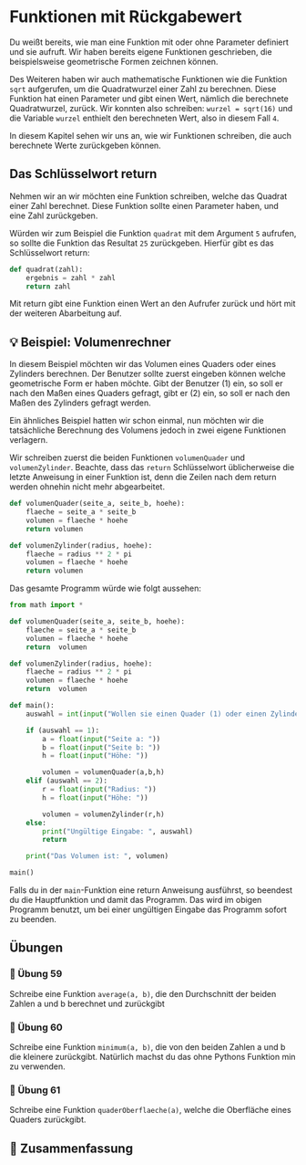 # Funktionen mit Rückgabewert

Du weißt bereits, wie man eine Funktion mit oder ohne Parameter definiert und sie aufruft.
Wir haben bereits eigene Funktionen geschrieben, die beispielsweise geometrische
Formen zeichnen können.

Des Weiteren haben wir auch mathematische Funktionen wie die Funktion `sqrt` aufgerufen,
um die Quadratwurzel einer Zahl zu berechnen.
Diese Funktion hat einen Parameter und gibt einen Wert, nämlich die berechnete
Quadratwurzel, zurück. Wir konnten also schreiben: `wurzel = sqrt(16)`
und die Variable `wurzel` enthielt den berechneten Wert, also in diesem Fall `4`.

In diesem Kapitel sehen wir uns an, wie wir Funktionen schreiben, die auch 
berechnete Werte zurückgeben können.

## Das Schlüsselwort return

Nehmen wir an wir möchten eine Funktion schreiben,
welche das Quadrat einer Zahl berechnet.
Diese Funktion sollte einen Parameter haben,
und eine Zahl zurückgeben.

Würden wir zum Beispiel die Funktion `quadrat` mit dem
Argument `5` aufrufen, so sollte die Funktion das Resultat `25` zurückgeben.
Hierfür gibt es das Schlüsselwort return:

```python
def quadrat(zahl):
    ergebnis = zahl * zahl
    return zahl
```

Mit return gibt eine Funktion einen Wert an den Aufrufer zurück
und hört mit der weiteren Abarbeitung auf.

## 💡 Beispiel: Volumenrechner

In diesem Beispiel möchten wir das Volumen eines Quaders oder
eines Zylinders berechnen.
Der Benutzer sollte zuerst eingeben können welche geometrische Form er haben möchte.
Gibt der Benutzer (1) ein, so soll er nach den Maßen eines Quaders gefragt,
gibt er (2) ein, so soll er nach den Maßen des Zylinders gefragt werden.

Ein ähnliches Beispiel hatten wir schon einmal,
nun möchten wir die tatsächliche Berechnung des Volumens jedoch in zwei
eigene Funktionen verlagern.

Wir schreiben zuerst die beiden Funktionen `volumenQuader` und `volumenZylinder`.
Beachte, dass das `return` Schlüsselwort üblicherweise die letzte Anweisung 
in einer Funktion ist, denn die Zeilen nach dem return werden ohnehin nicht mehr abgearbeitet.

```python
def volumenQuader(seite_a, seite_b, hoehe):
    flaeche = seite_a * seite_b
    volumen = flaeche * hoehe
    return volumen
```

```python
def volumenZylinder(radius, hoehe):
    flaeche = radius ** 2 * pi
    volumen = flaeche * hoehe
    return volumen
```

Das gesamte Programm würde wie folgt aussehen:

```python
from math import *

def volumenQuader(seite_a, seite_b, hoehe):
    flaeche = seite_a * seite_b
    volumen = flaeche * hoehe
    return  volumen

def volumenZylinder(radius, hoehe):
    flaeche = radius ** 2 * pi
    volumen = flaeche * hoehe
    return  volumen

def main():
    auswahl = int(input("Wollen sie einen Quader (1) oder einen Zylinder(2) berechnen?: "))

    if (auswahl == 1):
        a = float(input("Seite a: "))
        b = float(input("Seite b: "))
        h = float(input("Höhe: "))

        volumen = volumenQuader(a,b,h)
    elif (auswahl == 2):
        r = float(input("Radius: ")) 
        h = float(input("Höhe: "))

        volumen = volumenZylinder(r,h)
    else:
        print("Ungültige Eingabe: ", auswahl)
        return

    print("Das Volumen ist: ", volumen)

main()
```

Falls du in der `main`-Funktion eine return Anweisung ausführst,
so beendest du die Hauptfunktion und damit das Programm.
Das wird im obigen Programm benutzt, um bei einer ungültigen Eingabe das
Programm sofort zu beenden.



## Übungen

### 📝 Übung 59

Schreibe eine Funktion `average(a, b)`, die den Durchschnitt der
beiden Zahlen a und b berechnet und zurückgibt

### 📝 Übung 60
Schreibe eine Funktion `minimum(a, b)`, die von den beiden Zahlen
a und b die kleinere zurückgibt. Natürlich machst du das ohne Pythons
Funktion min zu verwenden.

### 📝 Übung 61
Schreibe eine Funktion `quaderOberflaeche(a)`, welche die Oberfläche eines Quaders zurückgibt.

## 🧭 Zusammenfassung




















